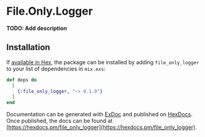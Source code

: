# File.Only.Logger

**TODO: Add description**

## Installation

If [available in Hex](https://hex.pm/docs/publish), the package can be installed
by adding `file_only_logger` to your list of dependencies in `mix.exs`:

```elixir
def deps do
  [
    {:file_only_logger, "~> 0.1.0"}
  ]
end
```

Documentation can be generated with [ExDoc](https://github.com/elixir-lang/ex_doc)
and published on [HexDocs](https://hexdocs.pm). Once published, the docs can
be found at [https://hexdocs.pm/file_only_logger](https://hexdocs.pm/file_only_logger).

